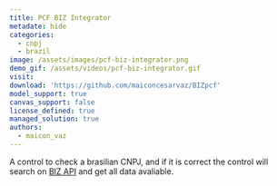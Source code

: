 ```yaml
---
title: PCF BIZ Integrator
metadate: hide
categories:
  - cnpj
  - brazil
image: /assets/images/pcf-biz-integrator.png
demo_gif: /assets/videos/pcf-biz-integrator.gif
visit:
download: 'https://github.com/maiconcesarvaz/BIZpcf'
model_support: true
canvas_support: false
license_defined: true
managed_solution: true
authors:
  - maicon_vaz
---
```

A control to check a brasilian CNPJ, and if it is correct the control will search on <a href="https://cnpj.biz">BIZ API</a> and get all data avaliable.
